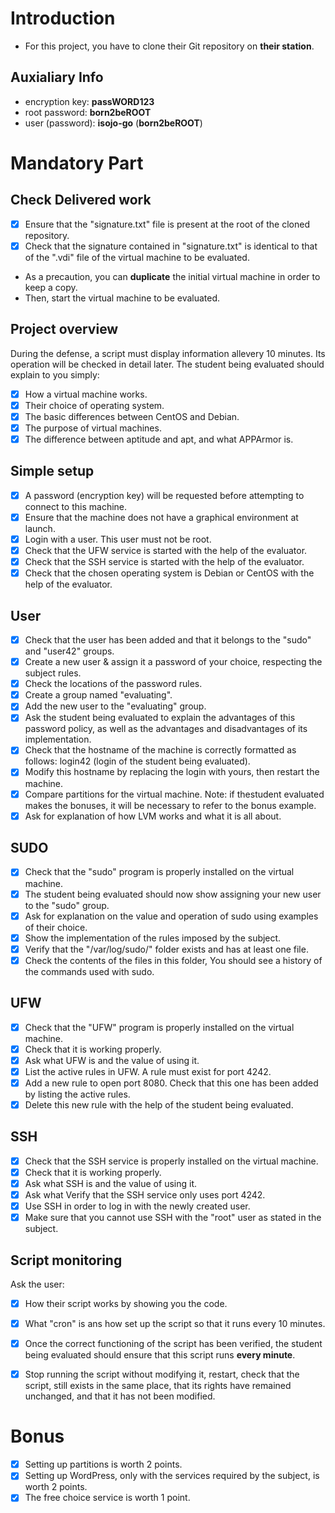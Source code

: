 # Introduction
- For this project, you have to clone their Git repository on **their station**.
## Auxialiary Info
- encryption key: **passWORD123**
- root password: **born2beROOT**
- user (password): **isojo-go** (**born2beROOT**)

# Mandatory Part
## Check Delivered work
- [x] Ensure that the "signature.txt" file is present at the root of the cloned repository.
- [x] Check that the signature contained in "signature.txt" is identical to that of the ".vdi" file of the virtual machine to be evaluated.

- As a precaution, you can **duplicate** the initial virtual machine in order to keep a copy.
- Then, start the virtual machine to be evaluated.

## Project overview
During the defense, a script must display information allevery 10 minutes. Its operation will be checked in detail later.
The student being evaluated should explain to you simply:
- [x] How a virtual machine works.
- [x] Their choice of operating system.
- [x] The basic differences between CentOS and Debian.
- [x] The purpose of virtual machines.
- [x] The difference between aptitude and apt, and what APPArmor is.

## Simple setup
- [x] A password (encryption key) will be requested before attempting to connect to this machine.
- [x] Ensure that the machine does not have a graphical environment at launch.
- [x] Login with a user. This user must not be root.
- [x] Check that the UFW service is started with the help of the evaluator.
- [x] Check that the SSH service is started with the help of the evaluator.
- [x] Check that the chosen operating system is Debian or CentOS with the help of the evaluator.

## User
- [x] Check that the user has been added and that it belongs to the "sudo" and "user42" groups.
- [x] Create a new user & assign it a password of your choice, respecting the subject rules.
- [x] Check the locations of the password rules.
- [x] Create a group named "evaluating".
- [x] Add the new user to the "evaluating" group.
- [x] Ask the student being evaluated to explain the advantages of this password policy, as well as the advantages and disadvantages of its implementation.
- [x] Check that the hostname of the machine is correctly formatted as follows: login42 (login of the student being evaluated).
- [x] Modify this hostname by replacing the login with yours, then restart the machine.
- [x] Compare partitions for the virtual machine. Note: if thestudent evaluated makes the bonuses, it will be necessary to refer to the bonus example.
- [x] Ask for explanation of how LVM works and what it is all about.

## SUDO
- [x] Check that the "sudo" program is properly installed on the virtual machine.
- [x] The student being evaluated should now show assigning your new user to the "sudo" group.
- [x] Ask for explanation on the value and operation of sudo using examples of their choice.
- [x] Show the implementation of the rules imposed by the subject.
- [x] Verify that the "/var/log/sudo/" folder exists and has at least one file. 
- [x] Check the contents of the files in this folder, You should see a history of the commands used with sudo.

## UFW
- [x] Check that the "UFW" program is properly installed on the virtual machine.
- [x] Check that it is working properly.
- [x] Ask what UFW is and the value of using it.
- [x] List the active rules in UFW. A rule must exist for port 4242.
- [x] Add a new rule to open port 8080. Check that this one has been added by listing the active rules.
- [x] Delete this new rule with the help of the student being evaluated.

## SSH
- [x] Check that the SSH service is properly installed on the virtual machine.
- [x] Check that it is working properly.
- [x] Ask what SSH is and the value of using it.
- [x] Ask what Verify that the SSH service only uses port 4242.
- [x] Use SSH in order to log in with the newly created user.
- [x] Make sure that you cannot use SSH with the "root" user as stated in the subject.

## Script monitoring
Ask the user:
- [x] How their script works by showing you the code.
- [x] What "cron" is ans how set up the script so that it runs every 10 minutes.
- [x] Once the correct functioning of the script has been verified, the student being evaluated should ensure that this script runs **every minute**.
- [x] Stop running the script without modifying it, restart, check that the script, still exists in the same place, that its rights have remained unchanged, and that it has not been modified.


# Bonus
- [x] Setting up partitions is worth 2 points.
- [x] Setting up WordPress, only with the services required by the subject, is worth 2 points.
- [x] The free choice service is worth 1 point.
